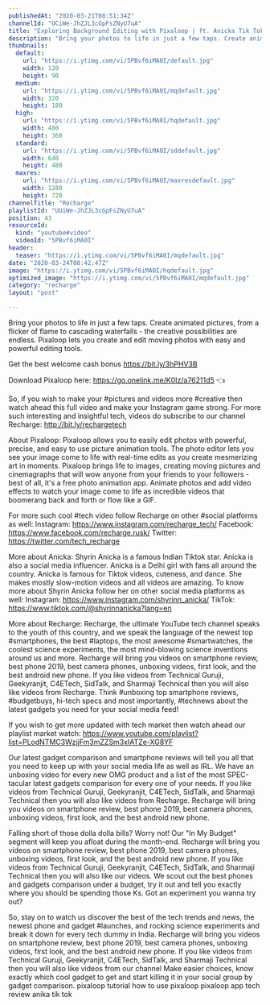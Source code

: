 ```yaml
---
publishedAt: "2020-03-21T08:51:34Z"
channelId: "UCiWe-JhZJL3cGpFsZNyU7uA"
title: "Exploring Background Editing with Pixaloop | ft. Anicka Tik Tok"
description: "Bring your photos to life in just a few taps. Create animated pictures, from a flicker of flame to cascading waterfalls - the creative possibilities are endless. Pixaloop lets you create and edit moving photos with easy and powerful editing tools. \n\nGet the best welcome cash bonus https://bit.ly/3hPHV3B\n\nDownload Pixaloop here: https://go.onelink.me/K0Iz/a76211d5 👈\n\nSo, if you wish to make your #pictures and videos more #creative then watch ahead this full video and make your Instagram game strong. For more such interesting and insightful tech, videos do subscribe to our channel Recharge: http://bit.ly/rechargetech\n\nAbout Pixaloop:\nPixaloop allows you to easily edit photos with powerful, precise, and easy to use picture animation tools. The photo editor lets you see your image come to life with real-time edits as you create mesmerizing art in moments. Pixaloop brings life to images, creating moving pictures and cinemagraphs that will wow anyone from your friends to your followers - best of all, it's a free photo animation app. Animate photos and add video effects to watch your image come to life as incredible videos that boomerang back and forth or flow like a GIF.\n\nFor more such cool #tech video follow Recharge on other #social platforms as well: Instagram: https://www.instagram.com/recharge_tech/ Facebook: https://www.facebook.com/recharge.rusk/ Twitter: https://twitter.com/tech_recharge\n\nMore about Anicka:\nShyrin Anicka is a famous Indian Tiktok star. Anicka is also a social media influencer. Anicka is a Delhi girl with fans all around the country. Anicka is famous for Tiktok videos, cuteness, and dance. She makes mostly slow-motion videos and all videos are amazing. To know more about Shyrin Anicka follow her on other social media platforms as well: \nInstagram: https://www.instagram.com/shyrinn_anicka/ \nTikTok: https://www.tiktok.com/@shyrinnanicka?lang=en\n\nMore about Recharge: Recharge, the ultimate YouTube tech channel speaks to the youth of this country, and we speak the language of the newest top #smartphones, the best #laptops, the most awesome #smartwatches, the coolest science experiments, the most mind-blowing science inventions around us and more. Recharge will bring you videos on smartphone review, best phone 2019, best camera phones, unboxing videos, first look, and the best android new phone. If you like videos from Technical Guruji, Geekyranjit, C4ETech, SidTalk, and Sharmaji Technical then you will also like videos from Recharge. Think #unboxing top smartphone reviews, #budgetbuys, hi-tech specs and most importantly, #technews about the latest gadgets you need for your social media feed!\n\nIf you wish to get more updated with tech market then watch ahead our playlist market watch: https://www.youtube.com/playlist?list=PLodNTMC3WzjjFm3mZZSm3xIATZe-XG8YF\n\nOur latest gadget comparison and smartphone reviews will tell you all that you need to keep up with your social media life as well as IRL. We have an unboxing video for every new OMG product and a list of the most SPEC-tacular latest gadgets comparison for every one of your needs. If you like videos from Technical Guruji, Geekyranjit, C4ETech, SidTalk, and Sharmaji Technical then you will also like videos from Recharge. Recharge will bring you videos on smartphone review, best phone 2019, best camera phones, unboxing videos, first look, and the best android new phone.\n\nFalling short of those dolla dolla bills? Worry not! Our \"In My Budget\" segment will keep you afloat during the month-end. Recharge will bring you videos on smartphone review, best phone 2019, best camera phones, unboxing videos, first look, and the best android new phone. If you like videos from Technical Guruji, Geekyranjit, C4ETech, SidTalk, and Sharmaji Technical then you will also like our videos. We scout out the best phones and gadgets comparison under a budget, try it out and tell you exactly where you should be spending those Ks. Got an experiment you wanna try out? \n\nSo, stay on to watch us discover the best of the tech trends and news, the newest phone and gadget #launches, and rocking science experiments and break it down for every tech dummy in India. Recharge will bring you videos on smartphone review, best phone 2019, best camera phones, unboxing videos, first look, and the best android new phone. If you like videos from Technical Guruji, Geekyranjit, C4ETech, SidTalk, and Sharmaji Technical then you will also like videos from our channel Make easier choices, know exactly which cool gadget to get and start killing it in your social group by gadget comparison. pixaloop tutorial how to use pixaloop pixaloop app tech review anika tik tok"
thumbnails:
  default:
    url: "https://i.ytimg.com/vi/5PBvf6iMA0I/default.jpg"
    width: 120
    height: 90
  medium:
    url: "https://i.ytimg.com/vi/5PBvf6iMA0I/mqdefault.jpg"
    width: 320
    height: 180
  high:
    url: "https://i.ytimg.com/vi/5PBvf6iMA0I/hqdefault.jpg"
    width: 480
    height: 360
  standard:
    url: "https://i.ytimg.com/vi/5PBvf6iMA0I/sddefault.jpg"
    width: 640
    height: 480
  maxres:
    url: "https://i.ytimg.com/vi/5PBvf6iMA0I/maxresdefault.jpg"
    width: 1280
    height: 720
channelTitle: "Recharge"
playlistId: "UUiWe-JhZJL3cGpFsZNyU7uA"
position: 43
resourceId:
  kind: "youtube#video"
  videoId: "5PBvf6iMA0I"
header:
  teaser: "https://i.ytimg.com/vi/5PBvf6iMA0I/mqdefault.jpg"
date: "2020-03-24T08:42:47Z"
image: "https://i.ytimg.com/vi/5PBvf6iMA0I/hqdefault.jpg"
optimized_image: "https://i.ytimg.com/vi/5PBvf6iMA0I/mqdefault.jpg"
category: "recharge"
layout: "post"

---
```

Bring your photos to life in just a few taps. Create animated pictures, from a flicker of flame to cascading waterfalls - the creative possibilities are endless. Pixaloop lets you create and edit moving photos with easy and powerful editing tools. 

Get the best welcome cash bonus https://bit.ly/3hPHV3B

Download Pixaloop here: https://go.onelink.me/K0Iz/a76211d5 👈

So, if you wish to make your #pictures and videos more #creative then watch ahead this full video and make your Instagram game strong. For more such interesting and insightful tech, videos do subscribe to our channel Recharge: http://bit.ly/rechargetech

About Pixaloop:
Pixaloop allows you to easily edit photos with powerful, precise, and easy to use picture animation tools. The photo editor lets you see your image come to life with real-time edits as you create mesmerizing art in moments. Pixaloop brings life to images, creating moving pictures and cinemagraphs that will wow anyone from your friends to your followers - best of all, it's a free photo animation app. Animate photos and add video effects to watch your image come to life as incredible videos that boomerang back and forth or flow like a GIF.

For more such cool #tech video follow Recharge on other #social platforms as well: Instagram: https://www.instagram.com/recharge_tech/ Facebook: https://www.facebook.com/recharge.rusk/ Twitter: https://twitter.com/tech_recharge

More about Anicka:
Shyrin Anicka is a famous Indian Tiktok star. Anicka is also a social media influencer. Anicka is a Delhi girl with fans all around the country. Anicka is famous for Tiktok videos, cuteness, and dance. She makes mostly slow-motion videos and all videos are amazing. To know more about Shyrin Anicka follow her on other social media platforms as well: 
Instagram: https://www.instagram.com/shyrinn_anicka/ 
TikTok: https://www.tiktok.com/@shyrinnanicka?lang=en

More about Recharge: Recharge, the ultimate YouTube tech channel speaks to the youth of this country, and we speak the language of the newest top #smartphones, the best #laptops, the most awesome #smartwatches, the coolest science experiments, the most mind-blowing science inventions around us and more. Recharge will bring you videos on smartphone review, best phone 2019, best camera phones, unboxing videos, first look, and the best android new phone. If you like videos from Technical Guruji, Geekyranjit, C4ETech, SidTalk, and Sharmaji Technical then you will also like videos from Recharge. Think #unboxing top smartphone reviews, #budgetbuys, hi-tech specs and most importantly, #technews about the latest gadgets you need for your social media feed!

If you wish to get more updated with tech market then watch ahead our playlist market watch: https://www.youtube.com/playlist?list=PLodNTMC3WzjjFm3mZZSm3xIATZe-XG8YF

Our latest gadget comparison and smartphone reviews will tell you all that you need to keep up with your social media life as well as IRL. We have an unboxing video for every new OMG product and a list of the most SPEC-tacular latest gadgets comparison for every one of your needs. If you like videos from Technical Guruji, Geekyranjit, C4ETech, SidTalk, and Sharmaji Technical then you will also like videos from Recharge. Recharge will bring you videos on smartphone review, best phone 2019, best camera phones, unboxing videos, first look, and the best android new phone.

Falling short of those dolla dolla bills? Worry not! Our "In My Budget" segment will keep you afloat during the month-end. Recharge will bring you videos on smartphone review, best phone 2019, best camera phones, unboxing videos, first look, and the best android new phone. If you like videos from Technical Guruji, Geekyranjit, C4ETech, SidTalk, and Sharmaji Technical then you will also like our videos. We scout out the best phones and gadgets comparison under a budget, try it out and tell you exactly where you should be spending those Ks. Got an experiment you wanna try out? 

So, stay on to watch us discover the best of the tech trends and news, the newest phone and gadget #launches, and rocking science experiments and break it down for every tech dummy in India. Recharge will bring you videos on smartphone review, best phone 2019, best camera phones, unboxing videos, first look, and the best android new phone. If you like videos from Technical Guruji, Geekyranjit, C4ETech, SidTalk, and Sharmaji Technical then you will also like videos from our channel Make easier choices, know exactly which cool gadget to get and start killing it in your social group by gadget comparison. pixaloop tutorial how to use pixaloop pixaloop app tech review anika tik tok